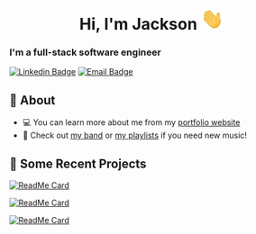 

<h1 align="Center">  Hi, I'm Jackson <img src="https://raw.githubusercontent.com/ABSphreak/ABSphreak/master/gifs/Hi.gif" width="40px" /> </h1>

### I'm a full-stack software engineer

[![Linkedin Badge](https://img.shields.io/badge/-LinkedIn-blue?style=flat-square&logo=Linkedin&logoColor=white&link=https://www.linkedin.com/in/jackson-wa11ace/)](https://www.linkedin.com/in/jackson-wa11ace/)  [![Email Badge](https://img.shields.io/badge/-Email-c14438?style=flat-square&logo=Gmail&logoColor=white&link=mailto:jwallace1410@gmail.com.com)](mailto:jwallace1410@gmail.com)


## 🧐 About
- 💻 You can learn more about me from my [portfolio website](https://jacksonwallace.io/)
- 🎸 Check out [my band](https://open.spotify.com/artist/3TpbDX6fUBDS5ZbLuJdrBm?si=VcA4wDc8TmKmvQYGqwYxeg) or [my playlists](https://open.spotify.com/user/jwallace1410?si=07dff0cc766149d1) if you need new music!

## 📂 Some Recent Projects

[![ReadMe Card](https://github-readme-stats.vercel.app/api/pin/?username=jackson-wallace&repo=prompt-share-app)](https://github.com/jackson-wallace/prompt-share-app)

[![ReadMe Card](https://github-readme-stats.vercel.app/api/pin/?username=jackson-wallace&repo=reddit-post-generator)](https://github.com/jackson-wallace/reddit-post-generator)

[![ReadMe Card](https://github-readme-stats.vercel.app/api/pin/?username=jackson-wallace&repo=sms-gpt)](https://github.com/jackson-wallace/sms-gpt)
